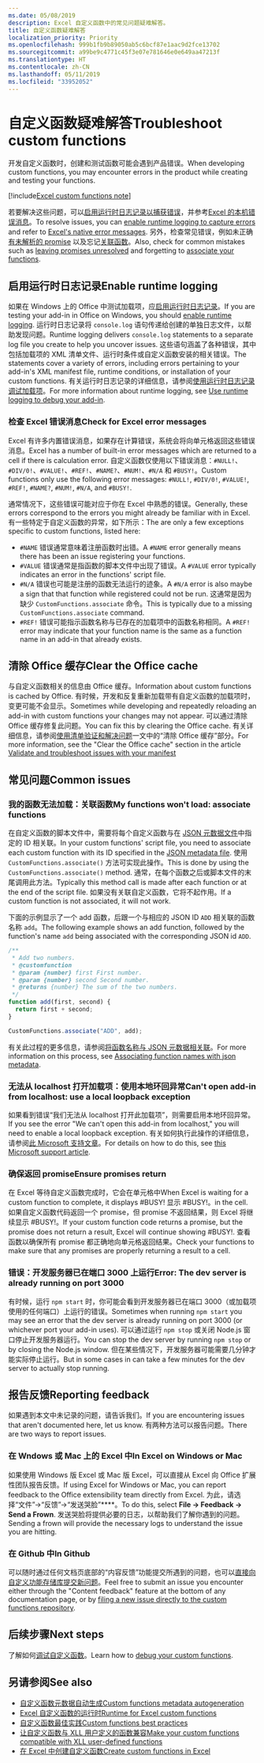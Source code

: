 ```yaml
---
ms.date: 05/08/2019
description: Excel 自定义函数中的常见问题疑难解答。
title: 自定义函数疑难解答
localization_priority: Priority
ms.openlocfilehash: 999b1fb9b89050ab5c6bcf87e1aac9d2fce13702
ms.sourcegitcommit: a99be9c4771c45f3e07e781646e0e649aa47213f
ms.translationtype: HT
ms.contentlocale: zh-CN
ms.lasthandoff: 05/11/2019
ms.locfileid: "33952052"
---
```

# <a name="troubleshoot-custom-functions"></a><span data-ttu-id="6e70d-103">自定义函数疑难解答</span><span class="sxs-lookup"><span data-stu-id="6e70d-103">Troubleshoot custom functions</span></span>

<span data-ttu-id="6e70d-104">开发自定义函数时，创建和测试函数可能会遇到产品错误。</span><span class="sxs-lookup"><span data-stu-id="6e70d-104">When developing custom functions, you may encounter errors in the product while creating and testing your functions.</span></span>

[!include[Excel custom functions note](../includes/excel-custom-functions-note.md)]

<span data-ttu-id="6e70d-105">若要解决这些问题，可以[启用运行时日志记录以捕获错误](#enable-runtime-logging)，并参考[Excel 的本机错误消息](#check-for-excel-error-messages)。</span><span class="sxs-lookup"><span data-stu-id="6e70d-105">To resolve issues, you can [enable runtime logging to capture errors](#enable-runtime-logging) and refer to [Excel's native error messages](#check-for-excel-error-messages).</span></span> <span data-ttu-id="6e70d-106">另外，检查常见错误，例如未正确[有未解析的 promise](#ensure-promises-return) 以及忘记[关联函数](#my-functions-wont-load-associate-functions)。</span><span class="sxs-lookup"><span data-stu-id="6e70d-106">Also, check for common mistakes such as [leaving promises unresolved](#ensure-promises-return) and forgetting to [associate your functions](#my-functions-wont-load-associate-functions).</span></span>

## <a name="enable-runtime-logging"></a><span data-ttu-id="6e70d-107">启用运行时日志记录</span><span class="sxs-lookup"><span data-stu-id="6e70d-107">Enable runtime logging</span></span>

<span data-ttu-id="6e70d-108">如果在 Windows 上的 Office 中测试加载项，应[启用运行时日志记录](/office/dev/add-ins/testing/troubleshoot-manifest#use-runtime-logging-to-debug-your-add-in)。</span><span class="sxs-lookup"><span data-stu-id="6e70d-108">If you are testing your add-in in Office on Windows, you should [enable runtime logging](/office/dev/add-ins/testing/troubleshoot-manifest#use-runtime-logging-to-debug-your-add-in).</span></span> <span data-ttu-id="6e70d-109">运行时日志记录将 `console.log` 语句传递给创建的单独日志文件，以帮助发现问题。</span><span class="sxs-lookup"><span data-stu-id="6e70d-109">Runtime logging delivers `console.log` statements to a separate log file you create to help you uncover issues.</span></span> <span data-ttu-id="6e70d-110">这些语句涵盖了各种错误，其中包括加载项的 XML 清单文件、运行时条件或自定义函数安装的相关错误。</span><span class="sxs-lookup"><span data-stu-id="6e70d-110">The statements cover a variety of errors, including errors pertaining to your add-in's XML manifest file, runtime conditions, or installation of your custom functions.</span></span>  <span data-ttu-id="6e70d-111">有关运行时日志记录的详细信息，请参阅[使用运行时日志记录调试加载项](/office/dev/add-ins/testing/troubleshoot-manifest#use-runtime-logging-to-debug-your-add-in)。</span><span class="sxs-lookup"><span data-stu-id="6e70d-111">For more information about runtime logging, see [Use runtime logging to debug your add-in](/office/dev/add-ins/testing/troubleshoot-manifest#use-runtime-logging-to-debug-your-add-in).</span></span>  

### <a name="check-for-excel-error-messages"></a><span data-ttu-id="6e70d-112">检查 Excel 错误消息</span><span class="sxs-lookup"><span data-stu-id="6e70d-112">Check for Excel error messages</span></span>

<span data-ttu-id="6e70d-113">Excel 有许多内置错误消息，如果存在计算错误，系统会将向单元格返回这些错误消息。</span><span class="sxs-lookup"><span data-stu-id="6e70d-113">Excel has a number of built-in error messages which are returned to a cell if there is calculation error.</span></span> <span data-ttu-id="6e70d-114">自定义函数仅使用以下错误消息：`#NULL!`、`#DIV/0!`、`#VALUE!`、`#REF!`、`#NAME?`、`#NUM!`、`#N/A` 和 `#BUSY!`。</span><span class="sxs-lookup"><span data-stu-id="6e70d-114">Custom functions only use the following error messages: `#NULL!`, `#DIV/0!`, `#VALUE!`, `#REF!`, `#NAME?`, `#NUM!`, `#N/A`, and `#BUSY!`.</span></span>

<span data-ttu-id="6e70d-115">通常情况下，这些错误可能对应于你在 Excel 中熟悉的错误。</span><span class="sxs-lookup"><span data-stu-id="6e70d-115">Generally, these errors correspond to the errors you might already be familiar with in Excel.</span></span> <span data-ttu-id="6e70d-116">有一些特定于自定义函数的异常，如下所示：</span><span class="sxs-lookup"><span data-stu-id="6e70d-116">The are only a few exceptions specific to custom functions, listed here:</span></span>

- <span data-ttu-id="6e70d-117">`#NAME` 错误通常意味着注册函数时出错。</span><span class="sxs-lookup"><span data-stu-id="6e70d-117">A `#NAME` error generally means there has been an issue registering your functions.</span></span>
- <span data-ttu-id="6e70d-118">`#VALUE` 错误通常是指函数的脚本文件中出现了错误。</span><span class="sxs-lookup"><span data-stu-id="6e70d-118">A `#VALUE` error typically indicates an error in the functions' script file.</span></span>
- <span data-ttu-id="6e70d-119">`#N/A` 错误也可能是注册的函数无法运行的迹象。</span><span class="sxs-lookup"><span data-stu-id="6e70d-119">A `#N/A` error is also maybe a sign that that function while registered could not be run.</span></span> <span data-ttu-id="6e70d-120">这通常是因为缺少 `CustomFunctions.associate` 命令。</span><span class="sxs-lookup"><span data-stu-id="6e70d-120">This is typically due to a missing `CustomFunctions.associate` command.</span></span>
- <span data-ttu-id="6e70d-121">`#REF!` 错误可能指示函数名称与已存在的加载项中的函数名称相同。</span><span class="sxs-lookup"><span data-stu-id="6e70d-121">A `#REF!` error may indicate that your function name is the same as a function name in an add-in that already exists.</span></span>

## <a name="clear-the-office-cache"></a><span data-ttu-id="6e70d-122">清除 Office 缓存</span><span class="sxs-lookup"><span data-stu-id="6e70d-122">Clear the Office cache</span></span>

<span data-ttu-id="6e70d-123">与自定义函数相关的信息由 Office 缓存。</span><span class="sxs-lookup"><span data-stu-id="6e70d-123">Information about custom functions is cached by Office.</span></span> <span data-ttu-id="6e70d-124">有时候，开发和反复重新加载带有自定义函数的加载项时，变更可能不会显示。</span><span class="sxs-lookup"><span data-stu-id="6e70d-124">Sometimes while developing and repeatedly reloading an add-in with custom functions your changes may not appear.</span></span> <span data-ttu-id="6e70d-125">可以通过清除 Office 缓存修复此问题。</span><span class="sxs-lookup"><span data-stu-id="6e70d-125">You can fix this by clearing the Office cache.</span></span> <span data-ttu-id="6e70d-126">有关详细信息，请参阅[使用清单验证和解决问题](https://docs.microsoft.com/office/dev/add-ins/testing/troubleshoot-manifest?branch=master#clear-the-office-cache)一文中的“清除 Office 缓存”部分。</span><span class="sxs-lookup"><span data-stu-id="6e70d-126">For more information, see the "Clear the Office cache" section in the article [Validate and troubleshoot issues with your manifest](https://docs.microsoft.com/office/dev/add-ins/testing/troubleshoot-manifest?branch=master#clear-the-office-cache)</span></span>

## <a name="common-issues"></a><span data-ttu-id="6e70d-127">常见问题</span><span class="sxs-lookup"><span data-stu-id="6e70d-127">Common issues</span></span>

### <a name="my-functions-wont-load-associate-functions"></a><span data-ttu-id="6e70d-128">我的函数无法加载：关联函数</span><span class="sxs-lookup"><span data-stu-id="6e70d-128">My functions won't load: associate functions</span></span>

<span data-ttu-id="6e70d-129">在自定义函数的脚本文件中，需要将每个自定义函数与在 [JSON 元数据文件](custom-functions-json.md)中指定的 ID 相关联。</span><span class="sxs-lookup"><span data-stu-id="6e70d-129">In your custom functions' script file, you need to associate each custom function with its ID specified in the [JSON metadata file](custom-functions-json.md).</span></span> <span data-ttu-id="6e70d-130">使用 `CustomFunctions.associate()` 方法可实现此操作。</span><span class="sxs-lookup"><span data-stu-id="6e70d-130">This is done by using the `CustomFunctions.associate()` method.</span></span> <span data-ttu-id="6e70d-131">通常，在每个函数之后或脚本文件的末尾调用此方法。</span><span class="sxs-lookup"><span data-stu-id="6e70d-131">Typically this method call is made after each function or at the end of the script file.</span></span> <span data-ttu-id="6e70d-132">如果没有关联自定义函数，它将不起作用。</span><span class="sxs-lookup"><span data-stu-id="6e70d-132">If a custom function is not associated, it will not work.</span></span>

<span data-ttu-id="6e70d-133">下面的示例显示了一个 add 函数，后跟一个与相应的 JSON ID `ADD` 相关联的函数名称 `add`。</span><span class="sxs-lookup"><span data-stu-id="6e70d-133">The following example shows an add function, followed by the function's name `add` being associated with the corresponding JSON id `ADD`.</span></span>

```js
/**
 * Add two numbers.
 * @customfunction
 * @param {number} first First number.
 * @param {number} second Second number.
 * @returns {number} The sum of the two numbers.
 */
function add(first, second) {
  return first + second;
}

CustomFunctions.associate("ADD", add);
```

<span data-ttu-id="6e70d-134">有关此过程的更多信息，请参阅[将函数名称与 JSON 元数据相关联](/office/dev/add-ins/excel/custom-functions-best-practices#associating-function-names-with-json-metadata)。</span><span class="sxs-lookup"><span data-stu-id="6e70d-134">For more information on this process, see [Associating function names with json metadata](/office/dev/add-ins/excel/custom-functions-best-practices#associating-function-names-with-json-metadata).</span></span>

### <a name="cant-open-add-in-from-localhost-use-a-local-loopback-exception"></a><span data-ttu-id="6e70d-135">无法从 localhost 打开加载项：使用本地环回异常</span><span class="sxs-lookup"><span data-stu-id="6e70d-135">Can't open add-in from localhost: use a local loopback exception</span></span>

<span data-ttu-id="6e70d-136">如果看到错误“我们无法从 localhost 打开此加载项”，则需要启用本地环回异常。</span><span class="sxs-lookup"><span data-stu-id="6e70d-136">If you see the error "We can't open this add-in from localhost," you will need to enable a local loopback exception.</span></span> <span data-ttu-id="6e70d-137">有关如何执行此操作的详细信息，请参阅[此 Microsoft 支持文章](https://support.microsoft.com/zh-CN/help/4490419/local-loopback-exemption-does-not-work)。</span><span class="sxs-lookup"><span data-stu-id="6e70d-137">For details on how to do this, see [this Microsoft support article](https://support.microsoft.com/zh-CN/help/4490419/local-loopback-exemption-does-not-work).</span></span>

### <a name="ensure-promises-return"></a><span data-ttu-id="6e70d-138">确保返回 promise</span><span class="sxs-lookup"><span data-stu-id="6e70d-138">Ensure promises return</span></span>

<span data-ttu-id="6e70d-139">在 Excel 等待自定义函数完成时，它会在单元格中</span><span class="sxs-lookup"><span data-stu-id="6e70d-139">When Excel is waiting for a custom function to complete, it displays #BUSY!</span></span> <span data-ttu-id="6e70d-140">显示 #BUSY!。</span><span class="sxs-lookup"><span data-stu-id="6e70d-140">in the cell.</span></span> <span data-ttu-id="6e70d-141">如果自定义函数代码返回一个 promise，但 promise 不返回结果，则 Excel 将继续显示 #BUSY!。</span><span class="sxs-lookup"><span data-stu-id="6e70d-141">If your custom function code returns a promise, but the promise does not return a result, Excel will continue showing #BUSY!.</span></span> <span data-ttu-id="6e70d-142">查看函数以确保所有 promise 都正确地向单元格返回结果。</span><span class="sxs-lookup"><span data-stu-id="6e70d-142">Check your functions to make sure that any promises are properly returning a result to a cell.</span></span>

### <a name="error-the-dev-server-is-already-running-on-port-3000"></a><span data-ttu-id="6e70d-143">错误：开发服务器已在端口 3000 上运行</span><span class="sxs-lookup"><span data-stu-id="6e70d-143">Error: The dev server is already running on port 3000</span></span>

<span data-ttu-id="6e70d-144">有时候，运行 `npm start` 时，你可能会看到开发服务器已在端口 3000（或加载项使用的任何端口）上运行的错误。</span><span class="sxs-lookup"><span data-stu-id="6e70d-144">Sometimes when running `npm start` you may see an error that the dev server is already running on port 3000 (or whichever port your add-in uses).</span></span> <span data-ttu-id="6e70d-145">可以通过运行 `npm stop` 或关闭 Node.js 窗口停止开发服务器运行。</span><span class="sxs-lookup"><span data-stu-id="6e70d-145">You can stop the dev server by running `npm stop` or by closing the Node.js window.</span></span> <span data-ttu-id="6e70d-146">但在某些情况下，开发服务器可能需要几分钟才能实际停止运行。</span><span class="sxs-lookup"><span data-stu-id="6e70d-146">But in some cases in can take a few minutes for the dev server to actually stop running.</span></span>

## <a name="reporting-feedback"></a><span data-ttu-id="6e70d-147">报告反馈</span><span class="sxs-lookup"><span data-stu-id="6e70d-147">Reporting feedback</span></span>

<span data-ttu-id="6e70d-148">如果遇到本文中未记录的问题，请告诉我们。</span><span class="sxs-lookup"><span data-stu-id="6e70d-148">If you are encountering issues that aren't documented here, let us know.</span></span> <span data-ttu-id="6e70d-149">有两种方法可以报告问题。</span><span class="sxs-lookup"><span data-stu-id="6e70d-149">There are two ways to report issues.</span></span>

### <a name="in-excel-on-windows-or-mac"></a><span data-ttu-id="6e70d-150">在 Wndows 或 Mac 上的 Excel 中</span><span class="sxs-lookup"><span data-stu-id="6e70d-150">In Excel on Windows or Mac</span></span>

<span data-ttu-id="6e70d-151">如果使用 Windows 版 Excel 或 Mac 版 Excel，可以直接从 Excel 向 Office 扩展性团队报告反馈。</span><span class="sxs-lookup"><span data-stu-id="6e70d-151">If using Excel for Windows or Mac, you can report feedback to the Office extensibility team directly from Excel.</span></span> <span data-ttu-id="6e70d-152">为此，请选择“文件”->“反馈”->“发送哭脸”\*\*\*\*。</span><span class="sxs-lookup"><span data-stu-id="6e70d-152">To do this, select **File -> Feedback -> Send a Frown**.</span></span> <span data-ttu-id="6e70d-153">发送哭脸将提供必要的日志，以帮助我们了解你遇到的问题。</span><span class="sxs-lookup"><span data-stu-id="6e70d-153">Sending a frown will provide the necessary logs to understand the issue you are hitting.</span></span>

### <a name="in-github"></a><span data-ttu-id="6e70d-154">在 Github 中</span><span class="sxs-lookup"><span data-stu-id="6e70d-154">In Github</span></span>

<span data-ttu-id="6e70d-155">可以随时通过任何文档页底部的“内容反馈”功能提交所遇到的问题，也可以[直接向自定义功能存储库提交新问题](https://github.com/OfficeDev/Excel-Custom-Functions/issues)。</span><span class="sxs-lookup"><span data-stu-id="6e70d-155">Feel free to submit an issue you encounter either through the "Content feedback" feature at the bottom of any documentation page, or by [filing a new issue directly to the custom functions repository](https://github.com/OfficeDev/Excel-Custom-Functions/issues).</span></span>

## <a name="next-steps"></a><span data-ttu-id="6e70d-156">后续步骤</span><span class="sxs-lookup"><span data-stu-id="6e70d-156">Next steps</span></span>
<span data-ttu-id="6e70d-157">了解如何[调试自定义函数](custom-functions-debugging.md)。</span><span class="sxs-lookup"><span data-stu-id="6e70d-157">Learn how to [debug your custom functions](custom-functions-debugging.md).</span></span>

## <a name="see-also"></a><span data-ttu-id="6e70d-158">另请参阅</span><span class="sxs-lookup"><span data-stu-id="6e70d-158">See also</span></span>

* [<span data-ttu-id="6e70d-159">自定义函数元数据自动生成</span><span class="sxs-lookup"><span data-stu-id="6e70d-159">Custom functions metadata autogeneration</span></span>](custom-functions-json-autogeneration.md)
* [<span data-ttu-id="6e70d-160">Excel 自定义函数的运行时</span><span class="sxs-lookup"><span data-stu-id="6e70d-160">Runtime for Excel custom functions</span></span>](custom-functions-runtime.md)
* [<span data-ttu-id="6e70d-161">自定义函数最佳实践</span><span class="sxs-lookup"><span data-stu-id="6e70d-161">Custom functions best practices</span></span>](custom-functions-best-practices.md)
* [<span data-ttu-id="6e70d-162">让自定义函数与 XLL 用户定义的函数兼容</span><span class="sxs-lookup"><span data-stu-id="6e70d-162">Make your custom functions compatible with XLL user-defined functions</span></span>](make-custom-functions-compatible-with-xll-udf.md)
* [<span data-ttu-id="6e70d-163">在 Excel 中创建自定义函数</span><span class="sxs-lookup"><span data-stu-id="6e70d-163">Create custom functions in Excel</span></span>](custom-functions-overview.md)

